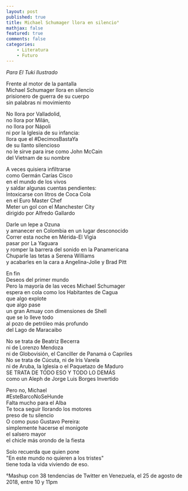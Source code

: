 ```yaml
---
layout: post
published: true
title: Michael Schumager llora en silencio°
mathjax: false
featured: true
comments: false
categories: 
    - Literatura
    - Futuro
---
```


*Para El Tuki Ilustrado*

Frente al motor de la pantalla  
Michael Schumager llora en silencio  
prisionero de guerra de su cuerpo  
sin palabras ni movimiento

No llora por Valladolid,  
no llora por Milán,  
no llora por Nápoli  
ni por la Iglesia de su infancia:  
llora que el #DecimosBastaYa  
de su llanto silencioso  
no le sirve para irse como John McCain  
del Vietnam de su nombre  


A veces quisiera infiltrarse  
como Germán Carías Cisco  
en el mundo de los vivos  
y saldar algunas cuentas pendientes:  
Intoxicarse con litros de Coca Cola  
en el Euro Master Chef  
Meter un gol con el Manchester City  
dirigido por Alfredo Gallardo  

Darle un lepe a Ozuna  
y amanecer en Colombia en un lugar desconocido  
Correr esta noche en Mérida-El Vigia  
pasar por La Yaguara  
y romper la barrera del sonido en la Panamericana  
Chuparle las tetas a Serena Williams  
y acabarles en la cara a Angelina-Jolie	y Brad Pitt  

En fin  
Deseos del primer mundo  
Pero la mayoría de las veces Michael Schumager  
espera en cola como los Habitantes de Cagua  
que algo explote  
que algo pase  
un gran Amuay con dimensiones de Shell  
que se lo lleve todo  
al pozo de petróleo más profundo  
del Lago de Maracaibo

No se trata de Beatriz Becerra  
ni de Lorenzo Mendoza  
ni de Globovisión, el Canciller de Panamá o Capriles  
No se trata de Cúcuta, ni de Iris Varela  
ni de Aruba, la Iglesia o el Paquetazo de Maduro  
SE TRATA DE TODO ESO Y TODO LO DEMÁS  
como un Aleph de Jorge Luis Borges Invertido

Pero no, Michael  
#EsteBarcoNoSeHunde  
Falta mucho para el Alba  
Te toca seguir llorando los motores  
preso de tu silencio  
O como puso Gustavo Pereira:  
simplemente hacerse el monigote  
el salsero mayor  
el chicle más orondo de la fiesta

Solo recuerda que quien pone  
"En este mundo no quieren a los tristes"  
tiene toda la vida viviendo de eso.


°Mashup con 38 tendencias de Twitter en Venezuela, el 25 de agosto de 2018, entre 10 y 11pm
